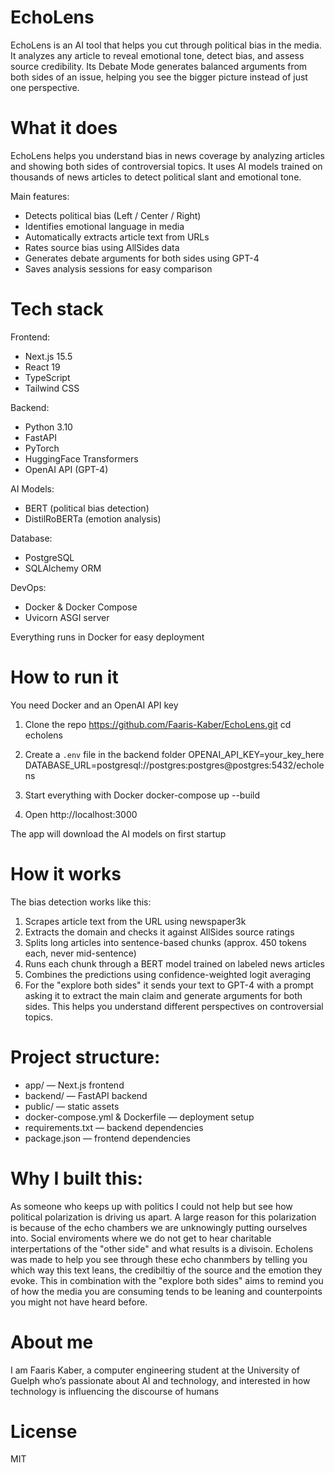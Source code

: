 # EchoLens

EchoLens is an AI tool that helps you cut through political bias in the media. It analyzes any article to reveal emotional tone, detect bias, and assess source credibility. Its Debate Mode generates balanced arguments from both sides of an issue, helping you see the bigger picture instead of just one perspective.

# What it does

EchoLens helps you understand bias in news coverage by analyzing articles and showing both sides of controversial topics. It uses AI models trained on thousands of news articles to detect political slant and emotional tone.

Main features:
- Detects political bias (Left / Center / Right)
- Identifies emotional language in media
- Automatically extracts article text from URLs
- Rates source bias using AllSides data
- Generates debate arguments for both sides using GPT-4
- Saves analysis sessions for easy comparison


# Tech stack

Frontend:
- Next.js 15.5
- React 19
- TypeScript
- Tailwind CSS

Backend:
- Python 3.10
- FastAPI
- PyTorch
- HuggingFace Transformers
- OpenAI API (GPT-4)

AI Models:
- BERT (political bias detection)
- DistilRoBERTa (emotion analysis)

Database:
- PostgreSQL
- SQLAlchemy ORM

DevOps:
- Docker & Docker Compose
- Uvicorn ASGI server

Everything runs in Docker for easy deployment


# How to run it

You need Docker and an OpenAI API key

1. Clone the repo
    https://github.com/Faaris-Kaber/EchoLens.git
    cd echolens
2. Create a `.env` file in the backend folder
    OPENAI_API_KEY=your_key_here
    DATABASE_URL=postgresql://postgres:postgres@postgres:5432/echolens
3. Start everything with Docker
    docker-compose up --build

4. Open http://localhost:3000

The app will download the AI models on first startup


# How it works

The bias detection works like this:

1. Scrapes article text from the URL using newspaper3k
2. Extracts the domain and checks it against AllSides source ratings
3. Splits long articles into sentence-based chunks (approx. 450 tokens each, never mid-sentence)
4. Runs each chunk through a BERT model trained on labeled news articles
5. Combines the predictions using confidence-weighted logit averaging
6. For the "explore both sides" it sends your text to GPT-4 with a prompt asking it to extract the main claim and generate arguments for both sides. This helps you understand different perspectives on controversial topics.


# Project structure:

- app/ — Next.js frontend  
- backend/ — FastAPI backend  
- public/ — static assets  
- docker-compose.yml & Dockerfile — deployment setup  
- requirements.txt — backend dependencies  
- package.json — frontend dependencies

# Why I built this:
As someone who keeps up with politics I could not help but see how political polarization is driving us apart. A large reason for this polarization is because of the echo chambers we are unknowingly putting ourselves into. Social enviroments where we do not get to hear charitable interpertations of the "other side" and what results is a divisoin. Echolens was made to help you see through these echo chanmbers by telling you which way this text leans, the credibiltiy of the source and the emotion they evoke. This in combination with the "explore both sides" aims to remind you of how the media you are consuming tends to be leaning and counterpoints you might not have heard before. 

# About me
I am Faaris Kaber, a computer engineering student at the University of Guelph who’s passionate about AI and technology, and interested in how technology is influencing the discourse of humans

# License
MIT